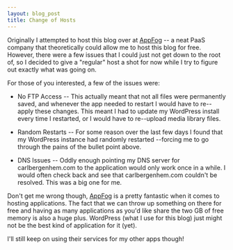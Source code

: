 ```yaml
---
layout: blog_post
title: Change of Hosts
---
```

Originally I attempted to host this blog over at [AppFog](https://www.appfog.com/) -- a neat PaaS company that theoretically could allow me to host this blog for free. However, there were a few issues that I could just not get down to the root of, so I decided to give a "regular" host a shot for now while I try to figure out exactly what was going on.

For those of you interested, a few of the issues were:

* No FTP Access -- This actually meant that not all files were permanently saved, and whenever the app needed to restart I would have to re--apply these changes. This meant I had to update my WordPress install every time I restarted, or I would have to re--upload media library files.

* Random Restarts -- For some reason over the last few days I found that my WordPress instance had randomly restarted --forcing me to go through the pains of the bullet point above.

* DNS Issues -- Oddly enough pointing my DNS server for carlbergenhem.com to the application would only work once in a while. I would often check back and see that carlbergenhem.com couldn't be resolved. This was a big one for me.

Don't get me wrong though, [AppFog](https://www.appfog.com/) is a pretty fantastic when it comes to hosting applications. The fact that we can throw up something on there for free and having as many applications as you'd like share the two GB of free memory is also a huge plus. WordPress (what I use for this blog) just might not be the best kind of application for it (yet).

I'll still keep on using their services for my other apps though!